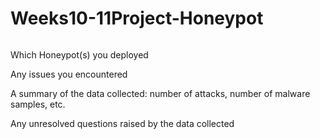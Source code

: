 # Weeks10-11Project-Honeypot


<img src='https://imgur.com/a/ukYgZb1' title='Proof Of Honey Pot Test' width='' alt='' />



Which Honeypot(s) you deployed


Any issues you encountered



A summary of the data collected: number of attacks, number of malware samples, etc.




Any unresolved questions raised by the data collected
